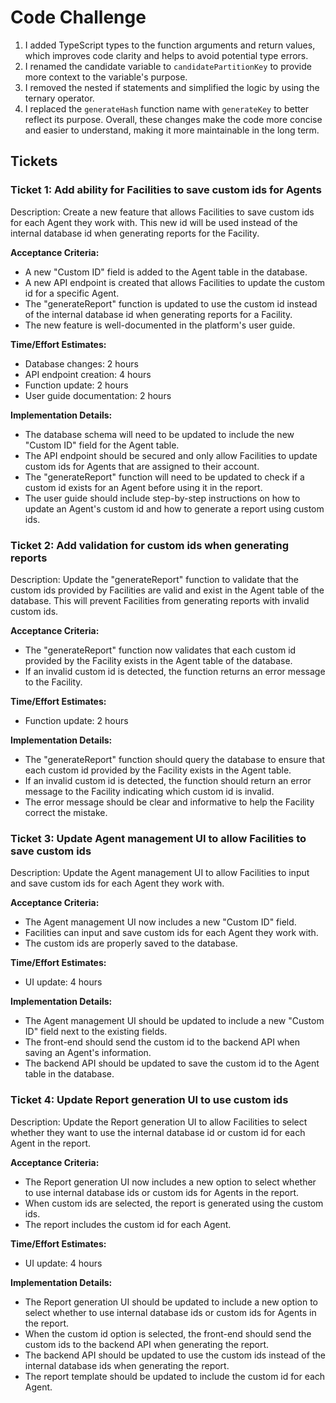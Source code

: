 # Code Challenge

1. I added TypeScript types to the function arguments and return values, which improves code clarity and helps to avoid potential type errors.
2. I renamed the candidate variable to `candidatePartitionKey` to provide more context to the variable's purpose.
3. I removed the nested if statements and simplified the logic by using the ternary operator.
4. I replaced the `generateHash` function name with `generateKey` to better reflect its purpose. Overall, these changes make the code more concise and easier to understand, making it more maintainable in the long term.

## Tickets

### Ticket 1: Add ability for Facilities to save custom ids for Agents

Description: Create a new feature that allows Facilities to save custom ids for each Agent they work with. This new id will be used instead of the internal database id when generating reports for the Facility.

**Acceptance Criteria:**

- A new "Custom ID" field is added to the Agent table in the database.
- A new API endpoint is created that allows Facilities to update the custom id for a specific Agent.
- The "generateReport" function is updated to use the custom id instead of the internal database id when generating reports for a Facility.
- The new feature is well-documented in the platform's user guide.

**Time/Effort Estimates:**

- Database changes: 2 hours
- API endpoint creation: 4 hours
- Function update: 2 hours
- User guide documentation: 2 hours

**Implementation Details:**

- The database schema will need to be updated to include the new "Custom ID" field for the Agent table.
- The API endpoint should be secured and only allow Facilities to update custom ids for Agents that are assigned to their account.
- The "generateReport" function will need to be updated to check if a custom id exists for an Agent before using it in the report.
- The user guide should include step-by-step instructions on how to update an Agent's custom id and how to generate a report using custom ids.

### Ticket 2: Add validation for custom ids when generating reports

Description: Update the "generateReport" function to validate that the custom ids provided by Facilities are valid and exist in the Agent table of the database. This will prevent Facilities from generating reports with invalid custom ids.

**Acceptance Criteria:**

- The "generateReport" function now validates that each custom id provided by the Facility exists in the Agent table of the database.
- If an invalid custom id is detected, the function returns an error message to the Facility.

**Time/Effort Estimates:**

- Function update: 2 hours

**Implementation Details:**

- The "generateReport" function should query the database to ensure that each custom id provided by the Facility exists in the Agent table.
- If an invalid custom id is detected, the function should return an error message to the Facility indicating which custom id is invalid.
- The error message should be clear and informative to help the Facility correct the mistake.

### Ticket 3: Update Agent management UI to allow Facilities to save custom ids

Description: Update the Agent management UI to allow Facilities to input and save custom ids for each Agent they work with.

**Acceptance Criteria:**

- The Agent management UI now includes a new "Custom ID" field.
- Facilities can input and save custom ids for each Agent they work with.
- The custom ids are properly saved to the database.

**Time/Effort Estimates:**

- UI update: 4 hours

**Implementation Details:**

- The Agent management UI should be updated to include a new "Custom ID" field next to the existing fields.
- The front-end should send the custom id to the backend API when saving an Agent's information.
- The backend API should be updated to save the custom id to the Agent table in the database.

### Ticket 4: Update Report generation UI to use custom ids

Description: Update the Report generation UI to allow Facilities to select whether they want to use the internal database id or custom id for each Agent in the report.

**Acceptance Criteria:**

- The Report generation UI now includes a new option to select whether to use internal database ids or custom ids for Agents in the report.
- When custom ids are selected, the report is generated using the custom ids.
- The report includes the custom id for each Agent.

**Time/Effort Estimates:**

- UI update: 4 hours

**Implementation Details:**

- The Report generation UI should be updated to include a new option to select whether to use internal database ids or custom ids for Agents in the report.
- When the custom id option is selected, the front-end should send the custom ids to the backend API when generating the report.
- The backend API should be updated to use the custom ids instead of the internal database ids when generating the report.
- The report template should be updated to include the custom id for each Agent.
